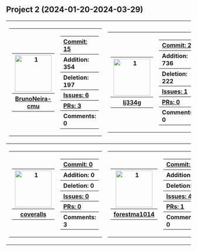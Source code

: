 ## Project 2 (2024-01-20-2024-03-29)
<table><tr>
<th>
    <table>
        <tr>
            <th>
                <table>
                    <tr>
                        <th>
                                <img src="https://github.com/BrunoNeira-cmu.png" alt="1" width=100px height=100px>
                        </th>
                    </tr>
                    <tr>
                        <th>
                            <a href="https://github.com/BrunoNeira-cmu">
                            BrunoNeira-cmu
                            </a>
                        </th>
                    </tr>
                </table>
            </th>
            <th>
                <table>
                    <tr>
                        <th align="left">
                            <a href="https://github.com/CMU-313/spring24-nodebb-ratramen/commits?author=BrunoNeira-cmu&since=2024-01-20T00:00:00-05:00&until=2024-03-29T23:59:00-05:00">
                            Commit: 15
                            </a>
                        </th>
                    </tr>
                    <tr>
                        <th align="left">
                            Addition: 354
                        </th>
                    </tr>
                    <tr>
                        <th align="left">
                            Deletion: 197
                        </th>
                    <tr>
                    <tr>
                        <th align="left">
                            <a href="https://github.com/CMU-313/spring24-nodebb-ratramen/issues?q=author%3ABrunoNeira-cmu+type%3Aissue+created%3A2024-01-20T00:00:00-05:00..2024-03-29T23:59:00-05:00">
                            Issues: 6
                            </a>
                        </th>
                    <tr>
                    <tr>
                        <th align="left">
                            <a href="https://github.com/CMU-313/spring24-nodebb-ratramen/pulls?q=author%3ABrunoNeira-cmu+type%3Apr+created%3A2024-01-20T00:00:00-05:00..2024-03-29T23:59:00-05:00">
                            PRs: 3
                            </a>
                        </th>
                    <tr>
                    <tr>
                        <th align="left">
                            Comments: 0
                        </th>
                    <tr>
                </table>
            </th>
        <tr>
    </table>
</th>

<th>
    <table>
        <tr>
            <th>
                <table>
                    <tr>
                        <th>
                                <img src="https://github.com/lj334g.png" alt="1" width=100px height=100px>
                        </th>
                    </tr>
                    <tr>
                        <th>
                            <a href="https://github.com/lj334g">
                            lj334g
                            </a>
                        </th>
                    </tr>
                </table>
            </th>
            <th>
                <table>
                    <tr>
                        <th align="left">
                            <a href="https://github.com/CMU-313/spring24-nodebb-ratramen/commits?author=lj334g&since=2024-01-20T00:00:00-05:00&until=2024-03-29T23:59:00-05:00">
                            Commit: 2
                            </a>
                        </th>
                    </tr>
                    <tr>
                        <th align="left">
                            Addition: 736
                        </th>
                    </tr>
                    <tr>
                        <th align="left">
                            Deletion: 222
                        </th>
                    <tr>
                    <tr>
                        <th align="left">
                            <a href="https://github.com/CMU-313/spring24-nodebb-ratramen/issues?q=author%3Alj334g+type%3Aissue+created%3A2024-01-20T00:00:00-05:00..2024-03-29T23:59:00-05:00">
                            Issues: 1
                            </a>
                        </th>
                    <tr>
                    <tr>
                        <th align="left">
                            <a href="https://github.com/CMU-313/spring24-nodebb-ratramen/pulls?q=author%3Alj334g+type%3Apr+created%3A2024-01-20T00:00:00-05:00..2024-03-29T23:59:00-05:00">
                            PRs: 0
                            </a>
                        </th>
                    <tr>
                    <tr>
                        <th align="left">
                            Comments: 0
                        </th>
                    <tr>
                </table>
            </th>
        <tr>
    </table>
</th>

<th>
    <table>
        <tr>
            <th>
                <table>
                    <tr>
                        <th>
                                <img src="https://github.com/mswebste.png" alt="1" width=100px height=100px>
                        </th>
                    </tr>
                    <tr>
                        <th>
                            <a href="https://github.com/mswebste">
                            mswebste
                            </a>
                        </th>
                    </tr>
                </table>
            </th>
            <th>
                <table>
                    <tr>
                        <th align="left">
                            <a href="https://github.com/CMU-313/spring24-nodebb-ratramen/commits?author=mswebste&since=2024-01-20T00:00:00-05:00&until=2024-03-29T23:59:00-05:00">
                            Commit: 2
                            </a>
                        </th>
                    </tr>
                    <tr>
                        <th align="left">
                            Addition: 232
                        </th>
                    </tr>
                    <tr>
                        <th align="left">
                            Deletion: 0
                        </th>
                    <tr>
                    <tr>
                        <th align="left">
                            <a href="https://github.com/CMU-313/spring24-nodebb-ratramen/issues?q=author%3Amswebste+type%3Aissue+created%3A2024-01-20T00:00:00-05:00..2024-03-29T23:59:00-05:00">
                            Issues: 2
                            </a>
                        </th>
                    <tr>
                    <tr>
                        <th align="left">
                            <a href="https://github.com/CMU-313/spring24-nodebb-ratramen/pulls?q=author%3Amswebste+type%3Apr+created%3A2024-01-20T00:00:00-05:00..2024-03-29T23:59:00-05:00">
                            PRs: 1
                            </a>
                        </th>
                    <tr>
                    <tr>
                        <th align="left">
                            Comments: 0
                        </th>
                    <tr>
                </table>
            </th>
        <tr>
    </table>
</th>
</tr><tr>
<th>
    <table>
        <tr>
            <th>
                <table>
                    <tr>
                        <th>
                                <img src="https://github.com/coveralls.png" alt="1" width=100px height=100px>
                        </th>
                    </tr>
                    <tr>
                        <th>
                            <a href="https://github.com/coveralls">
                            coveralls
                            </a>
                        </th>
                    </tr>
                </table>
            </th>
            <th>
                <table>
                    <tr>
                        <th align="left">
                            <a href="https://github.com/CMU-313/spring24-nodebb-ratramen/commits?author=coveralls&since=2024-01-20T00:00:00-05:00&until=2024-03-29T23:59:00-05:00">
                            Commit: 0
                            </a>
                        </th>
                    </tr>
                    <tr>
                        <th align="left">
                            Addition: 0
                        </th>
                    </tr>
                    <tr>
                        <th align="left">
                            Deletion: 0
                        </th>
                    <tr>
                    <tr>
                        <th align="left">
                            <a href="https://github.com/CMU-313/spring24-nodebb-ratramen/issues?q=author%3Acoveralls+type%3Aissue+created%3A2024-01-20T00:00:00-05:00..2024-03-29T23:59:00-05:00">
                            Issues: 0
                            </a>
                        </th>
                    <tr>
                    <tr>
                        <th align="left">
                            <a href="https://github.com/CMU-313/spring24-nodebb-ratramen/pulls?q=author%3Acoveralls+type%3Apr+created%3A2024-01-20T00:00:00-05:00..2024-03-29T23:59:00-05:00">
                            PRs: 0
                            </a>
                        </th>
                    <tr>
                    <tr>
                        <th align="left">
                            Comments: 3
                        </th>
                    <tr>
                </table>
            </th>
        <tr>
    </table>
</th>

<th>
    <table>
        <tr>
            <th>
                <table>
                    <tr>
                        <th>
                                <img src="https://github.com/forestma1014.png" alt="1" width=100px height=100px>
                        </th>
                    </tr>
                    <tr>
                        <th>
                            <a href="https://github.com/forestma1014">
                            forestma1014
                            </a>
                        </th>
                    </tr>
                </table>
            </th>
            <th>
                <table>
                    <tr>
                        <th align="left">
                            <a href="https://github.com/CMU-313/spring24-nodebb-ratramen/commits?author=forestma1014&since=2024-01-20T00:00:00-05:00&until=2024-03-29T23:59:00-05:00">
                            Commit: 0
                            </a>
                        </th>
                    </tr>
                    <tr>
                        <th align="left">
                            Addition: 0
                        </th>
                    </tr>
                    <tr>
                        <th align="left">
                            Deletion: 0
                        </th>
                    <tr>
                    <tr>
                        <th align="left">
                            <a href="https://github.com/CMU-313/spring24-nodebb-ratramen/issues?q=author%3Aforestma1014+type%3Aissue+created%3A2024-01-20T00:00:00-05:00..2024-03-29T23:59:00-05:00">
                            Issues: 4
                            </a>
                        </th>
                    <tr>
                    <tr>
                        <th align="left">
                            <a href="https://github.com/CMU-313/spring24-nodebb-ratramen/pulls?q=author%3Aforestma1014+type%3Apr+created%3A2024-01-20T00:00:00-05:00..2024-03-29T23:59:00-05:00">
                            PRs: 1
                            </a>
                        </th>
                    <tr>
                    <tr>
                        <th align="left">
                            Comments: 0
                        </th>
                    <tr>
                </table>
            </th>
        <tr>
    </table>
</th>
</tr></table>